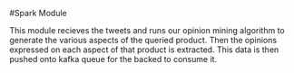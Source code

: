 #Spark Module

This module recieves the tweets and runs our opinion mining algorithm to generate the various aspects of the queried product. Then the opinions expressed on each aspect of that product is extracted. This data is then pushed onto kafka queue for the backed to consume it.
